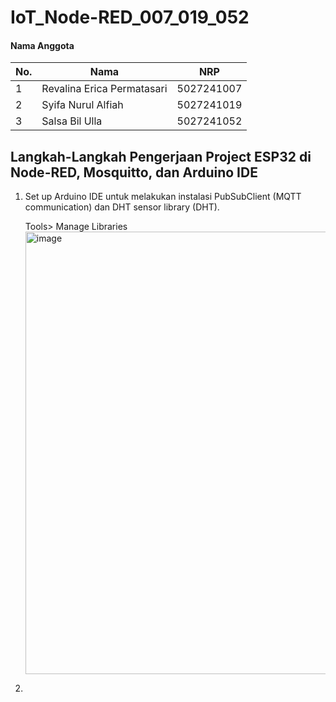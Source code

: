 # IoT_Node-RED_007_019_052

#### Nama Anggota
| No. | Nama                                    | NRP         | 
|-----|-----------------------------------------|-------------|
| 1   | Revalina Erica Permatasari              | 5027241007  | 
| 2   | Syifa Nurul Alfiah                      | 5027241019  | 
| 3   | Salsa Bil Ulla                          | 5027241052  | 

## Langkah-Langkah Pengerjaan Project ESP32 di Node-RED, Mosquitto, dan Arduino IDE
1. Set up Arduino IDE untuk melakukan instalasi PubSubClient (MQTT communication) dan DHT sensor library (DHT).

   Tools> Manage Libraries
   <img width="1919" height="708" alt="image" src="https://github.com/user-attachments/assets/612bace2-158b-462f-83a8-df9956d17dbf" />

2. 

